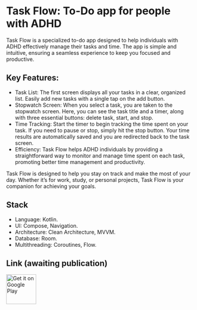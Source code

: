 # Task Flow: To-Do app for people with ADHD
Task Flow is a specialized to-do app designed to help individuals with ADHD effectively manage their tasks and time.
The app is simple and intuitive, ensuring a seamless experience to keep you focused and productive.

## Key Features:
- Task List: The first screen displays all your tasks in a clear, organized list. Easily add new tasks with a single tap on the add button.
- Stopwatch Screen: When you select a task, you are taken to the stopwatch screen. Here, you can see the task title and a timer, along with three essential buttons: delete task, start, and stop.
- Time Tracking: Start the timer to begin tracking the time spent on your task. If you need to pause or stop, simply hit the stop button. Your time results are automatically saved and you are redirected back to the task screen.
- Efficiency: Task Flow helps ADHD individuals by providing a straightforward way to monitor and manage time spent on each task, promoting better time management and productivity.

Task Flow is designed to help you stay on track and make the most of your day. Whether it’s for work, study, or personal projects, Task Flow is your companion for achieving your goals.

## Stack
- Language: Kotlin.
- UI: Compose, Navigation.
- Architecture: Clean Architecture, MVVM.
- Database: Room.
- Multithreading: Coroutines, Flow.

## Link (awaiting publication)
<p style="text-align: left;">
<a href="https://play.google.com/store/apps/details?id=t.me.octopusapps.taskflow">
    <img alt="Get it on Google Play"
        height="80"
        src="https://play.google.com/intl/en_us/badges/images/generic/en_badge_web_generic.png" />
</a> 
